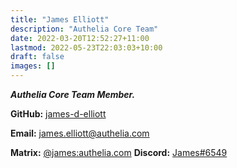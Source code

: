 ```yaml
---
title: "James Elliott"
description: "Authelia Core Team"
date: 2022-03-20T12:52:27+11:00
lastmod: 2022-05-23T22:03:03+10:00
draft: false
images: []
---
```


_**Authelia Core Team Member.**_

**GitHub:** [james-d-elliott](https://github.com/james-d-elliott)

**Email:** [james.elliott@authelia.com](mailto:james.elliott@authelia.com)

**Matrix:** [@james:authelia.com](https://matrix.to/#/@james:authelia.com) **Discord:** [James#6549](https://discord.com/users/209869584814047232/)
